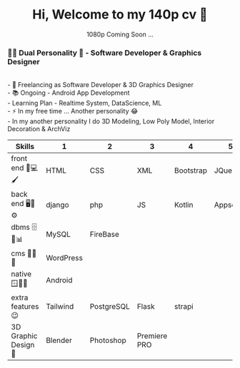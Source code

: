<h1 align="center"> Hi, Welcome to my 140p cv 👋</h1>
<p align="center">1080p Coming Soon ...</p>
<h3 align="left">👩‍💻 Dual Personality 🥲 - Software Developer & Graphics Designer </h3>


<p align="left">
  <br>- 🔭 Freelancing as Software Developer & 3D Graphics Designer
  <br>- 📚 Ongoing - Android App Development
  <br>- Learning Plan - Realtime System, DataScience, ML
  <br>- ⚡ In my free time ... Another personality 😂
  <br>- In my another personality I do 3D Modeling, Low Poly Model, Interior Decoration & ArchViz
</p>

| Skills |1|2|3|4|5|6|
|--------------------|------------|------------|----------|-------------|-----------|-----|
| front end 🎨💻🖌️ | HTML | CSS | XML | Bootstrap | JQuery | |
| back end 🖥️🔧⚙️ | django | php | JS | Kotlin | Appscript | |
| dbms 🗄️💾📊 | MySQL | FireBase | | | | |
| cms 📝📑🌐 | WordPress | | | | | |
| native 🪟🍏🤖 | Android | | | | | |
| extra features 😉 | Tailwind | PostgreSQL | Flask | strapi | | |
| 3D Graphic Design 🍩 | Blender | Photoshop | Premiere PRO

